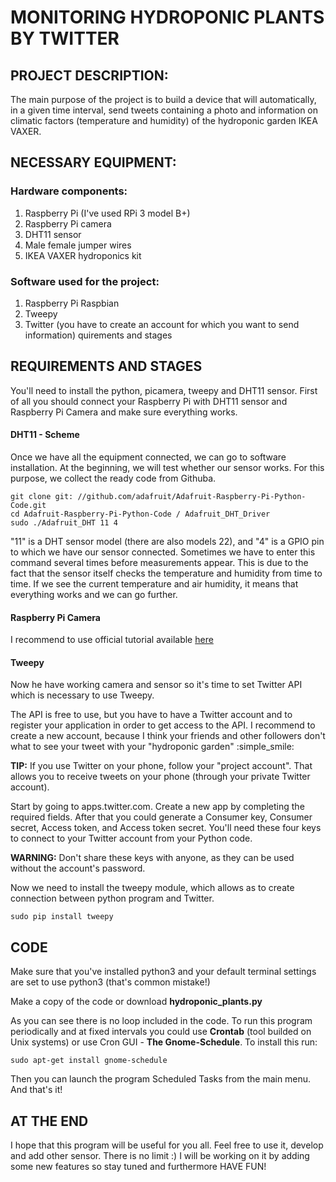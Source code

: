 # MONITORING HYDROPONIC PLANTS BY TWITTER


## PROJECT DESCRIPTION:
The main purpose of the project is to build a device that will automatically, in a given time interval, send tweets containing a photo and information on climatic factors (temperature and humidity) of the hydroponic garden IKEA VAXER.


## NECESSARY EQUIPMENT:

### Hardware components:
1) Raspberry Pi (I've used RPi 3 model B+)
2) Raspberry Pi camera
3) DHT11 sensor
4) Male female jumper wires
5) IKEA VAXER hydroponics kit

### Software used for the project:
1) Raspberry Pi Raspbian
2) Tweepy
3) Twitter (you have to create an account for which you want to send information)
quirements and stages


## REQUIREMENTS AND STAGES
You'll need to install the python, picamera, tweepy and DHT11 sensor. First of all you should connect your Raspberry Pi with DHT11 sensor and Raspberry Pi Camera and make sure everything works. 


#### DHT11 - Scheme
Once we have all the equipment connected, we can go to software installation. At the beginning, we will test whether our sensor works. For this purpose, we collect the ready code from Githuba.

```
git clone git: //github.com/adafruit/Adafruit-Raspberry-Pi-Python-Code.git
cd Adafruit-Raspberry-Pi-Python-Code / Adafruit_DHT_Driver
sudo ./Adafruit_DHT 11 4
```

"11" is a DHT sensor model (there are also models 22), and "4" is a GPIO pin to which we have our sensor connected. Sometimes we have to enter this command several times before measurements appear. This is due to the fact that the sensor itself checks the temperature and humidity from time to time. If we see the current temperature and air humidity, it means that everything works and we can go further.


#### Raspberry Pi Camera
I recommend to use official tutorial available [here](https://projects.raspberrypi.org/en/projects/getting-started-with-picamera)
 


#### Tweepy
Now he have working camera and sensor so it's time to set Twitter API which is necessary to use Tweepy. 

The API is free to use, but you have to have a Twitter account and to register your application in order to get access to the API. I recommend to create a new account, because I think your friends and other followers don't what to see your tweet with your "hydroponic garden" :simple_smile:

**TIP:** If you use Twitter on your phone, follow your "project account". That allows you to receive tweets on your phone (through your private Twitter account). 

Start by going to apps.twitter.com. Create a new app by completing the required fields. After that you could generate a Consumer key, Consumer secret, Access token, and Access token secret. You'll need these four keys to connect to your Twitter account from your Python code.

**WARNING:** Don't share these keys with anyone, as they can be used without the account's password. 

Now we need to install the tweepy module, which allows as to create connection between python program and Twitter. 

```
sudo pip install tweepy
```

## CODE
Make sure that you've installed python3 and your default terminal settings are set to use python3 (that's common mistake!)

Make a copy of the code or download **hydroponic_plants.py**

As you can see there is no loop included in the code. To run this program periodically and at fixed intervals you could use **Crontab** (tool builded on Unix systems) or use Cron GUI - **The Gnome-Schedule**. To install this run:

```
sudo apt-get install gnome-schedule
```

Then you can launch the program Scheduled Tasks from the main menu. And that's it!


## AT THE END
I hope that this program will be useful for you all. Feel free to use it, develop and add other sensor. There is no limit :) 
I will be working on it by adding some new features so stay tuned and furthermore HAVE FUN!


